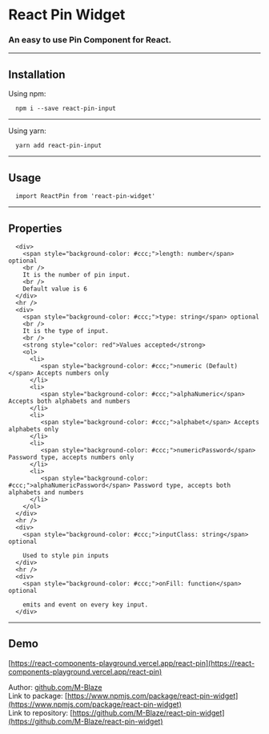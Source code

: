 # React Pin Widget

### An easy to use Pin Component for React.

---

## Installation

Using npm:

```
  npm i --save react-pin-input
```

---

Using yarn:

```
  yarn add react-pin-input
```

---

## Usage

```
  import ReactPin from 'react-pin-widget'
```

---

## Properties

```
  <div>
    <span style="background-color: #ccc;">length: number</span> optional
    <br />
    It is the number of pin input.
    <br />
    Default value is 6
  </div>
  <hr />
  <div>
    <span style="background-color: #ccc;">type: string</span> optional
    <br />
    It is the type of input.
    <br />
    <strong style="color: red">Values accepted</strong>
    <ol>
      <li>
         <span style="background-color: #ccc;">numeric (Default)</span> Accepts numbers only
      </li>
      <li>
         <span style="background-color: #ccc;">alphaNumeric</span> Accepts both alphabets and numbers
      </li>
      <li>
         <span style="background-color: #ccc;">alphabet</span> Accepts alphabets only
      </li>
      <li>
         <span style="background-color: #ccc;">numericPassword</span> Password type, accepts numbers only
      </li>
      <li>
         <span style="background-color: #ccc;">alphaNumericPassword</span> Password type, accepts both alphabets and numbers
      </li>
    </ol>
  </div>
  <hr />
  <div>
    <span style="background-color: #ccc;">inputClass: string</span> optional

    Used to style pin inputs
  </div>
  <hr />
  <div>
    <span style="background-color: #ccc;">onFill: function</span> optional

    emits and event on every key input.
  </div>
```

---

## Demo

[https://react-components-playground.vercel.app/react-pin](https://react-components-playground.vercel.app/react-pin)

Author: [github.com/M-Blaze](github.com/M-Blaze)  
Link to package: [https://www.npmjs.com/package/react-pin-widget](https://www.npmjs.com/package/react-pin-widget)  
Link to repository: [https://github.com/M-Blaze/react-pin-widget](https://github.com/M-Blaze/react-pin-widget)
